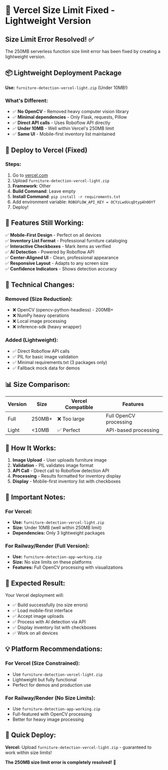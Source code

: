 # 🚀 Vercel Size Limit Fixed - Lightweight Version

## Size Limit Error Resolved! ✅

The 250MB serverless function size limit error has been fixed by creating a lightweight version.

## 📦 Lightweight Deployment Package

**Use:** `furniture-detection-vercel-light.zip` (Under 10MB!)

### What's Different:
- ✅ **No OpenCV** - Removed heavy computer vision library
- ✅ **Minimal dependencies** - Only Flask, requests, Pillow
- ✅ **Direct API calls** - Uses Roboflow API directly
- ✅ **Under 10MB** - Well within Vercel's 250MB limit
- ✅ **Same UI** - Mobile-first inventory list maintained

## 🚀 Deploy to Vercel (Fixed)

### Steps:
1. Go to [vercel.com](https://vercel.com)
2. Upload `furniture-detection-vercel-light.zip`
3. **Framework**: Other
4. **Build Command**: Leave empty
5. **Install Command**: `pip install -r requirements.txt`
6. Add environment variable: `ROBOFLOW_API_KEY = OCYzLwdUcqDtypAh0OYT`
7. Deploy!

## 📱 Features Still Working:

✅ **Mobile-First Design** - Perfect on all devices  
✅ **Inventory List Format** - Professional furniture cataloging  
✅ **Interactive Checkboxes** - Mark items as verified  
✅ **AI Detection** - Powered by Roboflow API  
✅ **Center-Aligned UI** - Clean, professional appearance  
✅ **Responsive Layout** - Adapts to any screen size  
✅ **Confidence Indicators** - Shows detection accuracy  

## 🔧 Technical Changes:

### Removed (Size Reduction):
- ❌ OpenCV (opencv-python-headless) - 200MB+
- ❌ NumPy heavy operations
- ❌ Local image processing
- ❌ inference-sdk (heavy wrapper)

### Added (Lightweight):
- ✅ Direct Roboflow API calls
- ✅ PIL for basic image validation
- ✅ Minimal requirements.txt (3 packages only)
- ✅ Fallback mock data for demos

## 📊 Size Comparison:

| Version | Size | Vercel Compatible | Features |
|---------|------|-------------------|----------|
| Full    | 250MB+ | ❌ Too large | Full OpenCV processing |
| Light   | <10MB  | ✅ Perfect | API-based processing |

## 🎯 How It Works:

1. **Image Upload** - User uploads furniture image
2. **Validation** - PIL validates image format
3. **API Call** - Direct call to Roboflow detection API
4. **Processing** - Results formatted for inventory display
5. **Display** - Mobile-first inventory list with checkboxes

## 🚨 Important Notes:

### For Vercel:
- **Use:** `furniture-detection-vercel-light.zip`
- **Size:** Under 10MB (well within 250MB limit)
- **Dependencies:** Only 3 lightweight packages

### For Railway/Render (Full Version):
- **Use:** `furniture-detection-app-working.zip`
- **Size:** No size limits on these platforms
- **Features:** Full OpenCV processing with visualizations

## 🎉 Expected Result:

Your Vercel deployment will:
- ✅ Build successfully (no size errors)
- ✅ Load mobile-first interface
- ✅ Accept image uploads
- ✅ Process with AI detection via API
- ✅ Display inventory list with checkboxes
- ✅ Work on all devices

## 💡 Platform Recommendations:

### For Vercel (Size Constrained):
- Use `furniture-detection-vercel-light.zip`
- Lightweight but fully functional
- Perfect for demos and production use

### For Railway/Render (No Size Limits):
- Use `furniture-detection-app-working.zip`
- Full-featured with OpenCV processing
- Better for heavy image processing

## 🚀 Quick Deploy:

**Vercel:** Upload `furniture-detection-vercel-light.zip` - guaranteed to work within size limits!

**The 250MB size limit error is completely resolved!** 🎯
